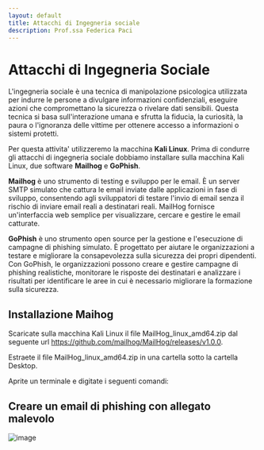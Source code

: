 ```yaml
---
layout: default
title: Attacchi di Ingegneria sociale
description: Prof.ssa Federica Paci
---
```

# Attacchi di Ingegneria Sociale

L'ingegneria sociale è una tecnica di manipolazione psicologica utilizzata per indurre le persone a divulgare informazioni confidenziali, eseguire azioni che compromettano la sicurezza o rivelare dati sensibili. Questa tecnica si basa sull'interazione umana e sfrutta la fiducia, la curiosità, la paura o l'ignoranza delle vittime per ottenere accesso a informazioni o sistemi protetti.

Per questa attivita' utilizzeremo la macchina **Kali Linux**. Prima di condurre gli attacchi di ingegneria sociale dobbiamo installare sulla macchina Kali Linux, due software **Mailhog** e **GoPhish**.

**Mailhog** è uno strumento di testing e sviluppo per le email. È un server SMTP simulato che cattura le email inviate dalle applicazioni in fase di sviluppo, consentendo agli sviluppatori di testare l'invio di email senza il rischio di inviare email reali a destinatari reali. MailHog fornisce un'interfaccia web semplice per visualizzare, cercare e gestire le email catturate.

**GoPhish** è uno strumento open source per la gestione e l'esecuzione di campagne di phishing simulato. È progettato per aiutare le organizzazioni a testare e migliorare la consapevolezza sulla sicurezza dei propri dipendenti. Con GoPhish, le organizzazioni possono creare e gestire campagne di phishing realistiche, monitorare le risposte dei destinatari e analizzare i risultati per identificare le aree in cui è necessario migliorare la formazione sulla sicurezza.

## Installazione Maihog

Scaricate sulla macchina Kali Linux il file MailHog_linux_amd64.zip dal seguente url https://github.com/mailhog/MailHog/releases/v1.0.0.

Estraete il file MailHog_linux_amd64.zip in una cartella sotto la cartella Desktop.

Aprite un terminale e digitate i seguenti comandi: 



## Creare un email di phishing con allegato malevolo


![image]()
